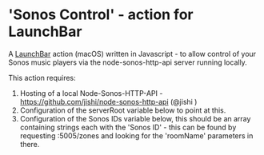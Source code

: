 # 'Sonos Control' - action for LaunchBar
A [LaunchBar](https://www.obdev.at/products/launchbar/index.html) action (macOS) written in Javascript - to allow control of your Sonos music players via the node-sonos-http-api server running locally.

This action requires:

1. Hosting of a local Node-Sonos-HTTP-API - https://github.com/jishi/node-sonos-http-api (@jishi )
2. Configuration of the serverRoot variable below to point at this.
3. Configuration of the Sonos IDs variable below, this should be an array containing strings each with the 'Sonos ID' - this can be found by requesting <serverRoot>:5005/zones and looking for the 'roomName' parameters in there.

